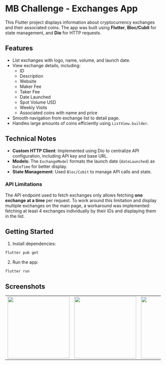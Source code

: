 # MB Challenge - Exchanges App

This Flutter project displays information about cryptocurrency exchanges and their associated coins. The app was built using **Flutter**, **Bloc/Cubit** for state management, and **Dio** for HTTP requests.

## Features

- List exchanges with logo, name, volume, and launch date.
- View exchange details, including:
  - ID
  - Description
  - Website
  - Maker Fee
  - Taker Fee
  - Date Launched
  - Spot Volume USD
  - Weekly Visits
  - Associated coins with name and price
- Smooth navigation from exchange list to detail page.
- Handles large amounts of coins efficiently using `ListView.builder`.

## Technical Notes

- **Custom HTTP Client**: Implemented using Dio to centralize API configuration, including API key and base URL.
- **Models**: The `ExchangeModel` formats the launch date (`dateLaunched`) as `DateTime` for better display.
- **State Management**: Used `Bloc/Cubit` to manage API calls and state.

### API Limitations

The API endpoint used to fetch exchanges only allows fetching **one exchange at a time** per request. To work around this limitation and display multiple exchanges on the main page, a workaround was implemented: fetching at least 4 exchanges individually by their IDs and displaying them in the list.

## Getting Started

1. Install dependencies:
```bash
flutter pub get
```

2. Run the app:
```bash
flutter run
```

## Screenshots

<table>
  <tr>
    <td><img src="https://github.com/user-attachments/assets/5a90dc29-f154-4c9c-8a2b-5323abdd12b3" width="200"/></td>
    <td><img src="https://github.com/user-attachments/assets/208c51ec-0043-4b7b-bfaa-277e446b6c35" width="200"/></td>
    <td><img src="https://github.com/user-attachments/assets/e2206e1b-a128-46ad-9f5a-25cada1cddaa" width="200"/></td>
  </tr>
</table>


